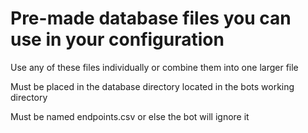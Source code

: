 # Pre-made database files you can use in your configuration
Use any of these files individually or combine them into one larger file

Must be placed in the database directory located in the bots working directory

Must be named endpoints.csv or else the bot will ignore it
